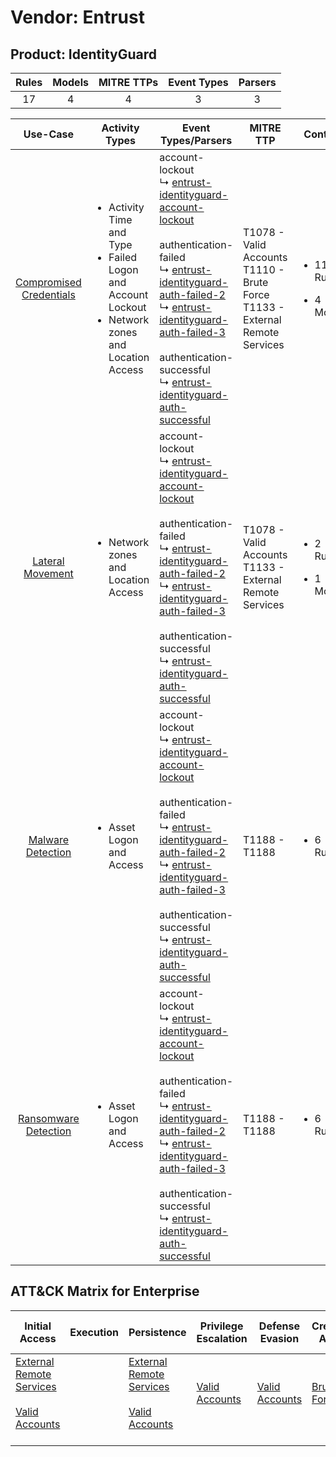 Vendor: Entrust
===============
Product: IdentityGuard
----------------------
| Rules | Models | MITRE TTPs | Event Types | Parsers |
|:-----:|:------:|:----------:|:-----------:|:-------:|
|  17   |   4    |     4      |      3      |    3    |

|                                 Use-Case                                  | Activity Types                                                                                                               | Event Types/Parsers                                                                                                                                                                                                                                                                                                                                                                                                                                                                                                                              | MITRE TTP                                                                             | Content                                              |
|:-------------------------------------------------------------------------:| ---------------------------------------------------------------------------------------------------------------------------- | ------------------------------------------------------------------------------------------------------------------------------------------------------------------------------------------------------------------------------------------------------------------------------------------------------------------------------------------------------------------------------------------------------------------------------------------------------------------------------------------------------------------------------------------------ | ------------------------------------------------------------------------------------- | ---------------------------------------------------- |
| [Compromised Credentials](../UseCases/usecase_compromised_credentials.md) | <ul><li>Activity Time  and Type</li><li>Failed Logon and Account Lockout</li><li>Network zones and Location Access</li></ul> |  account-lockout<br> ↳ [entrust-identityguard-account-lockout](../Parsers/parserContent_entrust-identityguard-account-lockout.md)<br><br> authentication-failed<br> ↳ [entrust-identityguard-auth-failed-2](../Parsers/parserContent_entrust-identityguard-auth-failed-2.md)<br> ↳ [entrust-identityguard-auth-failed-3](../Parsers/parserContent_entrust-identityguard-auth-failed-3.md)<br><br> authentication-successful<br> ↳ [entrust-identityguard-auth-successful](../Parsers/parserContent_entrust-identityguard-auth-successful.md)<br> | T1078 - Valid Accounts<br>T1110 - Brute Force<br>T1133 - External Remote Services<br> | <ul><li>11 Rules</li></ul><ul><li>4 Models</li></ul> |
|        [Lateral Movement](../UseCases/usecase_lateral_movement.md)        | <ul><li>Network zones and Location Access</li></ul>                                                                          |  account-lockout<br> ↳ [entrust-identityguard-account-lockout](../Parsers/parserContent_entrust-identityguard-account-lockout.md)<br><br> authentication-failed<br> ↳ [entrust-identityguard-auth-failed-2](../Parsers/parserContent_entrust-identityguard-auth-failed-2.md)<br> ↳ [entrust-identityguard-auth-failed-3](../Parsers/parserContent_entrust-identityguard-auth-failed-3.md)<br><br> authentication-successful<br> ↳ [entrust-identityguard-auth-successful](../Parsers/parserContent_entrust-identityguard-auth-successful.md)<br> | T1078 - Valid Accounts<br>T1133 - External Remote Services<br>                        | <ul><li>2 Rules</li></ul><ul><li>1 Models</li></ul>  |
|       [Malware Detection](../UseCases/usecase_malware_detection.md)       | <ul><li>Asset Logon and Access</li></ul>                                                                                     |  account-lockout<br> ↳ [entrust-identityguard-account-lockout](../Parsers/parserContent_entrust-identityguard-account-lockout.md)<br><br> authentication-failed<br> ↳ [entrust-identityguard-auth-failed-2](../Parsers/parserContent_entrust-identityguard-auth-failed-2.md)<br> ↳ [entrust-identityguard-auth-failed-3](../Parsers/parserContent_entrust-identityguard-auth-failed-3.md)<br><br> authentication-successful<br> ↳ [entrust-identityguard-auth-successful](../Parsers/parserContent_entrust-identityguard-auth-successful.md)<br> | T1188 - T1188<br>                                                                     | <ul><li>6 Rules</li></ul>                            |
|    [Ransomware Detection](../UseCases/usecase_ransomware_detection.md)    | <ul><li>Asset Logon and Access</li></ul>                                                                                     |  account-lockout<br> ↳ [entrust-identityguard-account-lockout](../Parsers/parserContent_entrust-identityguard-account-lockout.md)<br><br> authentication-failed<br> ↳ [entrust-identityguard-auth-failed-2](../Parsers/parserContent_entrust-identityguard-auth-failed-2.md)<br> ↳ [entrust-identityguard-auth-failed-3](../Parsers/parserContent_entrust-identityguard-auth-failed-3.md)<br><br> authentication-successful<br> ↳ [entrust-identityguard-auth-successful](../Parsers/parserContent_entrust-identityguard-auth-successful.md)<br> | T1188 - T1188<br>                                                                     | <ul><li>6 Rules</li></ul>                            |

ATT&CK Matrix for Enterprise
----------------------------
| Initial Access                                                                                                                                   | Execution | Persistence                                                                                                                                      | Privilege Escalation                                                | Defense Evasion                                                     | Credential Access                                                | Discovery | Lateral Movement | Collection | Command and Control | Exfiltration | Impact |
| ------------------------------------------------------------------------------------------------------------------------------------------------ | --------- | ------------------------------------------------------------------------------------------------------------------------------------------------ | ------------------------------------------------------------------- | ------------------------------------------------------------------- | ---------------------------------------------------------------- | --------- | ---------------- | ---------- | ------------------- | ------------ | ------ |
| [External Remote Services](https://attack.mitre.org/techniques/T1133)<br><br>[Valid Accounts](https://attack.mitre.org/techniques/T1078)<br><br> |           | [External Remote Services](https://attack.mitre.org/techniques/T1133)<br><br>[Valid Accounts](https://attack.mitre.org/techniques/T1078)<br><br> | [Valid Accounts](https://attack.mitre.org/techniques/T1078)<br><br> | [Valid Accounts](https://attack.mitre.org/techniques/T1078)<br><br> | [Brute Force](https://attack.mitre.org/techniques/T1110)<br><br> |           |                  |            |                     |              |        |